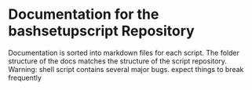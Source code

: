 # Documentation for the bashsetupscript Repository
Documentation is sorted into markdown files for each script. The folder structure of the docs matches the structure of the script repository.
Warning: shell script contains several major bugs. expect things to break frequently
